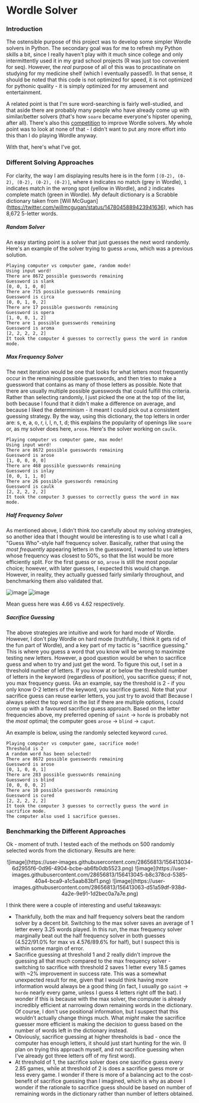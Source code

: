 # Wordle Solver

### Introduction
The ostensible purpose of this project was to develop some simpler Wordle solvers in Python. The secondary goal was for me to refresh my Python skills a bit, since I really haven't play with it much since college and only intermittently used it in my grad school projects (R was just too convenient for seq). However, the *real* purpose of all of this was to procastinate on studying for my medicine shelf (which I eventually passed!). In that sense, it should be noted that this code is not optimized for speed, it is not optimized for pythonic quality - it is simply optimized for my amusement and entertainment.

A related point is that I'm sure word-searching is fairly well-studied, and that aside there are probably many people who have already come up with similar/better solvers (that's how `soare` became everyone's hipster opening, after all). There's also this [competition](https://github.com/Kinkelin/WordleCompetition) to improve Wordle solvers. My whole point was to look at none of that - I didn't want to put any more effort into this than I do playing Wordle anyway.

With that, here's what I've got.

### Different Solving Approaches

For clarity, the way I am displaying results here is in the form `[(0-2), (0-2), (0-2), (0-2), (0-2)]`, where `0` indicates no match (grey in Wordle), `1` indicates match in the wrong spot (yellow in Wordle), and `2` indicates complete match (green in Wordle). My default dictionary is a Scrabble dictionary taken from [Will McGugan] (https://twitter.com/willmcgugan/status/1478045889423941636), which has 8,672 5-letter words.

##### Random Solver

An easy starting point is a solver that just guesses the next word randomly. Here's an example of the solver trying to guess `aroma`, which was a previous solution.

```
Playing computer vs computer game, random mode!
Using input word!
There are 8672 possible guesswords remaining
Guessword is slank
[0, 0, 1, 0, 0]
There are 715 possible guesswords remaining
Guessword is circa
[0, 0, 1, 0, 2]
There are 17 possible guesswords remaining
Guessword is opera
[1, 0, 0, 1, 2]
There are 1 possible guesswords remaining
Guessword is aroma
[2, 2, 2, 2, 2]
It took the computer 4 guesses to correctly guess the word in random mode.
```

##### Max Frequency Solver

The next iteration would be one that looks for what letters most frequently occur in the remaining possible guesswords, and then tries to make a guessword that contains as many of those letters as possible. Note that there are usually multiple possible guesswords that could fulfill this criteria. Rather than selecting randomly, I just picked the one at the top of the list, both because I found that it didn't make a difference on average, and because I liked the determinism - it meant I could pick out a consistent guessing strategy. By the way, using this dictionary, the top letters in order are: s, e, a, o, r, i, l, n, t, d; this explains the popularity of openings like `soare` or, as my solver does here, `arose`. Here's the solver working on `caulk`.

```
Playing computer vs computer game, max mode!
Using input word!
There are 8672 possible guesswords remaining
Guessword is arose
[1, 0, 0, 0, 0]
There are 468 possible guesswords remaining
Guessword is inlay
[0, 0, 1, 1, 0]
There are 26 possible guesswords remaining
Guessword is caulk
[2, 2, 2, 2, 2]
It took the computer 3 guesses to correctly guess the word in max mode.
```

##### Half Frequency Solver

As mentioned above, I didn't think *too* carefully about my solving strategies, so another idea that I thought would be interesting is to use what I call a "Guess Who"-style half frequency solver. Basically, rather that using the *most frequently* appearing letters in the guessword, I wanted to use letters whose frequency was closest to 50%, so that the list would be more efficiently split. For the first guess or so, `arose` is still the most popular choice; however, with later guesses, I expected this would change. However, in reality, they actually guessed fairly similarly throughout, and benchmarking them also validated that.

![image](https://user-images.githubusercontent.com/28656813/156404797-430317c0-42d9-4685-aa42-e6bc2cae7387.png)
![image](https://user-images.githubusercontent.com/28656813/156404819-f0d6436f-2725-4516-b0cc-5956c4ee579f.png)

Mean guess here was 4.66 vs 4.62 respectively.

##### Sacrifice Guessing

The above strategies are intuitive and work for hard mode of Wordle. However, I don't play Wordle on hard mode (truthfully, I think it gets rid of the fun part of Wordle), and a key part of my tactic is "sacrifice guessing." This is where you guess a word that you know will be wrong to maximize testing new letters. However, a good question would be when to sacrifice guess and when to try and just get the word. To figure this out, I set in a threshold number of letters. If you know at or below the threshold number of letters in the keyword (regardless of position), you sacrifice guess; if not, you max frequency guess. (As an example, say the threshold is 2 - if you only know 0-2 letters of the keyword, you sacrifice guess). Note that your sacrifice guess can reuse earlier letters, you just try to avoid that! Because I always select the top word in the list if there are multiple options, I could come up with a favoured sacrifice guess approach. Based on the letter frequencies above, my preferred opening of `saint` -> `horde` is probably not the *most* optimal; the computer goes `arose` -> `blind` -> `caput`.

An example is below, using the randomly selected keyword `cured`.

```
Playing computer vs computer game, sacrifice mode!
Threshold is 2
A random word has been selected!
There are 8672 possible guesswords remaining
Guessword is arose
[0, 1, 0, 0, 1]
There are 283 possible guesswords remaining
Guessword is blind
[0, 0, 0, 0, 2]
There are 10 possible guesswords remaining
Guessword is cured
[2, 2, 2, 2, 2]
It took the computer 3 guesses to correctly guess the word in sacrifice mode.
The computer also used 1 sacrifice guesses.
```
### Benchmarking the Different Approaches

Ok - moment of truth. I tested each of the methods on 500 randomly selected words from the dictionary. Results are here:
<p align="center">
![image](https://user-images.githubusercontent.com/28656813/156413034-6d2955f6-0d96-4904-bcbe-ab6fb0db5523.png)
![image](https://user-images.githubusercontent.com/28656813/156413045-b8c378cd-5385-40a4-bca9-a1c5aab83bf1.png)
![image](https://user-images.githubusercontent.com/28656813/156413063-d51a59df-938d-4a2e-9e91-1d2bec0a7a7e.png)
</p>

I think there were a couple of interesting and useful takeaways:
- Thankfully, both the max and half frequency solvers beat the random solver by a decent bit. Switching to the max solver saves an average of 1 letter every 3.25 words played. In this run, the max frequency solver marginally beat out the half frequency solver in both guesses (4.522/91.0% for max vs 4.576/89.6% for half), but I suspect this is within some margin of error.
- Sacrifice guessing at threshold 1 and 2 really didn't improve the guessing all that much compared to the max frequency solver - switching to sacrifice with threshold 2 saves 1 letter every 18.5 games with ~2% improvement in success rate. This was a somewhat unexpected result for me, given that I would think having more information would always be a good thing (in fact, I usually go `saint` -> `horde` nearly every game, unless I guess 4 letters right off the bat). I wonder if this is because with the max solver, the computer is already incredibly efficient at narrowing down remaining words in the dictionary. Of course, I don't use positional information, but I suspect that this wouldn't actually change things much. What *might* make the sacrifice guesser more efficient is making the decision to guess based on the number of words left in the dictionary instead.
- Obviously, sacrifice guessing at higher thresholds is bad - once the computer has enough letters, it should just start hunting for the win. (I plan on trying this approach myself, and not sacrifice guessing when I've already got three letters off of my first word).
- At threshold of 1, the sacrifice solver does one sacrifice guess every 2.85 games, while at threshold of 2 is does a sacrifice guess more or less every game. I wonder if there is more of a balancing act to the cost-benefit of sacrifice guessing than I imagined, which is why as above I wonder if the rationale to sacrifice guess should be based on number of remaining words in the dictionary rather than number of letters obtained.
